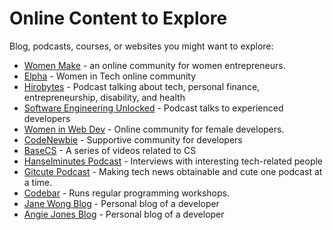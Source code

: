 # Online Content to Explore

Blog, podcasts, courses, or websites you might want to explore:

* [Women Make](https://womenmake.com/) - an online community for women entrepreneurs.
* [Elpha](https://elpha.com/) - Women in Tech online community
* [Hirobytes](https://anchor.fm/hiroko) - Podcast talking about tech, personal finance, entrepreneurship, disability, and health
* [Software Engineering Unlocked](https://www.software-engineering-unlocked.com/) - Podcast talks to experienced developers
* [Women in Web Dev](https://womeninwebdev.com/) - Online community for female developers.
* [CodeNewbie](https://www.codenewbie.org/) - Supportive community for developers
* [BaseCS](https://www.codenewbie.org/basecs) - A series of videos related to CS
* [Hanselminutes Podcast](https://hanselminutes.com/archives) - Interviews with interesting tech-related people
* [Gitcute Podcast](https://gitcutepodcast.com/) - Making tech news obtainable and cute one podcast at a time.
* [Codebar](https://codebar.io/) - Runs regular programming workshops.
* [Jane Wong Blog](https://wongmjane.com/blog/fb-hiding-likes) - Personal blog of a developer
* [Angie Jones Blog](https://angiejones.tech/) - Personal blog of a developer

